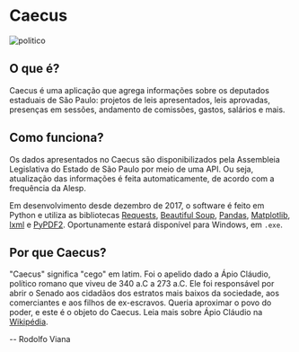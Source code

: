 # Caecus

![politico](https://i.imgur.com/NyXeNzp.jpg)

## O que é?
Caecus é uma aplicação que agrega informações sobre os deputados estaduais de São Paulo: projetos de leis apresentados, leis aprovadas, presenças em sessões, andamento de comissões, gastos, salários e mais.

## Como funciona?
Os dados apresentados no Caecus são disponibilizados pela Assembleia Legislativa do Estado de São Paulo por meio de uma API. Ou seja, atualização das informações é feita automaticamente, de acordo com a frequência da Alesp.

Em desenvolvimento desde dezembro de 2017, o software é feito em Python e utiliza as bibliotecas [Requests](https://github.com/requests/requests), [Beautiful Soup](https://launchpad.net/beautifulsoup), [Pandas](https://github.com/pandas-dev/pandas), [Matplotlib](https://github.com/matplotlib/matplotlib), [lxml](https://github.com/lxml/lxml) e [PyPDF2](https://github.com/mstamy2/PyPDF2). Oportunamente estará disponível para Windows, em `.exe`.

## Por que Caecus?
"Caecus" significa "cego" em latim. Foi o apelido dado a Ápio Cláudio, político romano que viveu de 340 a.C a 273 a.C. Ele foi responsável por abrir o Senado aos cidadãos dos estratos mais baixos da sociedade, aos comerciantes e aos filhos de ex-escravos. Queria aproximar o povo do poder, e este é o objeto do Caecus. Leia mais sobre Ápio Cláudio na [Wikipédia](https://pt.wikipedia.org/wiki/%C3%81pio_Cl%C3%A1udio_Cego).

-- Rodolfo Viana
